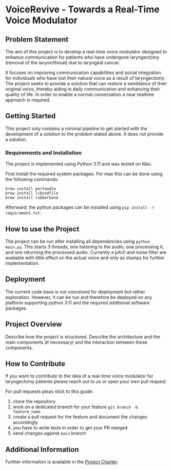 # VoiceRevive - Towards a Real-Time Voice Modulator

## Problem Statement
The aim of this project is to develop a real-time voice modulator designed to enhance communication for patients who have undergone laryngectomy (removal of the larynx/throat) due to laryngeal cancer.

It focuses on improving communication capabilities and social integration for individuals who have lost their natural voice as a result of laryngectomy. The project seeks to provide a solution that can restore a semblance of their original voice, thereby aiding in daily communication and enhancing their quality of life.
In order to enable a normal conversation a near realtime approach is required.

## Getting Started
This project only contains a minimal pipeline to get started with the development of a solution to the problem stated above. It does not provide a solution.

### Requirements and Installation
The project is implemented using Python 3.11 and was tested on Mac.

First install the required system packages. For max this can be done using the
following commands:
```
brew install portaudio
brew install libsndfile
brew install rubberband
```

Afterward, the python packages can be installed using `pip install -r requirement.txt`.

## How to use the Project 
The project can be run after installing all dependencies using `python main.py`. This starts 3 threads, one listening to the audio, one processing it, and one returning the processed audio. Currently a pitch and noise filter are available with little effect on the actual voice and only as stumps for further implementation.

## Deployment
The current code base is not conceived for deployment but rather exploration. However, it can be run and therefore be deployed on any platform supporting python 3.11 and the required additional software packages.

## Project Overview

Describe how the project is structured. Describe the architecture and the main components (if necessary) and the interaction between these components.

## How to Contribute
If you want to contribute to the idea of a real-time voice modulator for laryngectomy patients please reach out to us or open your own pull request.

For pull requests pleas stick to this guide:
1) clone the repository
2) work on a dedicated branch for your feature `git branch -b feature_name`
3) create a pull request for the feature and document the changes accordingly
4) you have to write tests in order to get your PR merged
5) send changes against `main` branch

## Additional Information
Further information is available in the [Project Charter](./docs/ProjectCharter.md).